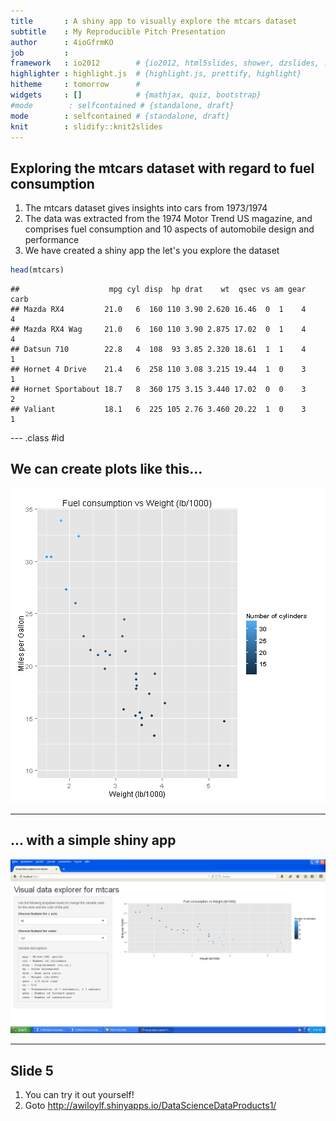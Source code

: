 ```yaml
---
title       : A shiny app to visually explore the mtcars dataset
subtitle    : My Reproducible Pitch Presentation
author      : 4ioGfrmKO
job         : 
framework   : io2012        # {io2012, html5slides, shower, dzslides, ...}
highlighter : highlight.js  # {highlight.js, prettify, highlight}
hitheme     : tomorrow      # 
widgets     : []            # {mathjax, quiz, bootstrap}
#mode        : selfcontained # {standalone, draft}
mode        : selfcontained # {standalone, draft}
knit        : slidify::knit2slides
---
```


## Exploring the mtcars dataset with regard to fuel consumption

1. The mtcars dataset gives insights into cars from 1973/1974
2. The data was extracted from the 1974 Motor Trend US magazine, and comprises fuel consumption and 10 aspects of automobile design and performance
3. We have created a shiny app the let's you explore the dataset



```r
head(mtcars)
```

```
##                    mpg cyl disp  hp drat    wt  qsec vs am gear carb
## Mazda RX4         21.0   6  160 110 3.90 2.620 16.46  0  1    4    4
## Mazda RX4 Wag     21.0   6  160 110 3.90 2.875 17.02  0  1    4    4
## Datsun 710        22.8   4  108  93 3.85 2.320 18.61  1  1    4    1
## Hornet 4 Drive    21.4   6  258 110 3.08 3.215 19.44  1  0    3    1
## Hornet Sportabout 18.7   8  360 175 3.15 3.440 17.02  0  0    3    2
## Valiant           18.1   6  225 105 2.76 3.460 20.22  1  0    3    1
```


--- .class #id 

## We can create plots like this...

![plot of chunk unnamed-chunk-2](assets/fig/unnamed-chunk-2-1.png) 


---

## ... with a simple shiny app

![Screenshot of the shiy app](./assets/img/Screenshot.png)

---

## Slide 5

1. You can try it out yourself!
2. Goto http://awiloylf.shinyapps.io/DataScienceDataProducts1/


